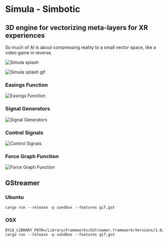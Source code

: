 # Simula - Simbotic

## 3D engine for vectorizing meta-layers for XR experiences
So much of AI is about compressing reality to a small vector space, like a video game in reverse.

![Simula splash](docs/splash.png)

![Simula splash gif](docs/Simula__main.gif)

### Easings Function

![Easings Function](docs/easings_functions.png)

### Signal Generators

![Signal Generators](docs/signal_generators.png)

### Control Signals

![Control Signals](docs/control_signals.png)

### Force Graph Function

![Force Graph Function](docs/force_graph_function.png)

## GStreamer

### Ubuntu
```
cargo run --release -p sandbox --features gif,gst
```

### OSX
```
DYLD_LIBRARY_PATH=/Library/Frameworks/GStreamer.framework/Versions/1.0/lib cargo run --release -p sandbox --features gif,gst
```